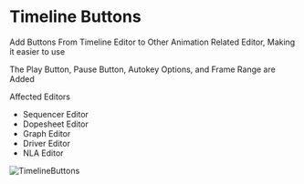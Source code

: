 # Timeline Buttons
Add Buttons From Timeline Editor to Other Animation Related Editor, Making it easier to use

The Play Button, Pause Button, Autokey Options, and Frame Range are Added

Affected Editors
- Sequencer Editor
- Dopesheet Editor
- Graph Editor
- Driver Editor
- NLA Editor

![TimelineButtons](https://github.com/user-attachments/assets/1f821aff-6eda-4b68-a199-ae340daef803)
